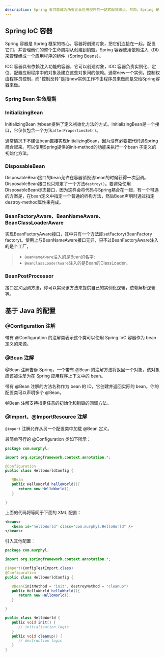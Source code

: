 ```yaml
---
description: Spring 有可能成为所有企业应用程序的一站式服务端点。然而，Spring 是模块化的，允许你挑选和选择适用于你的模块，不必要把剩余部分也引入。
---
```


## Spring IoC 容器

Spring 容器是 Spring 框架的核心。容器将创建对象，把它们连接在一起，配置它们，并管理他们的整个生命周期从创建到销毁。Spring 容器使用依赖注入（DI）来管理组成一个应用程序的组件（Spring Beans）。

IOC 容器具有依赖注入功能的容器，它可以创建对象，IOC 容器负责实例化、定位、配置应用程序中的对象及建立这些对象间的依赖。通常new一个实例，控制权由程序员控制，而"控制反转"是指new实例工作不由程序员来做而是交给Spring容器来做。

### Spring Bean 生命周期

### InitializingBean

InitializingBean 为bean提供了定义初始化方法的方式。InitializingBean是一个接口，它仅仅包含一个方法`afterPropertiesSet()`。

通常情况下不建议bean直接实现InitializingBean，因为没有必要把代码通Spring耦合起来。可以使用Spring提供的init-method的功能来执行一个bean 子定义的初始化方法。

### DisposableBean

DisposableBean接口的bean允许在容器销毁该bean的时候获得一次回调。DisposableBean接口也只规定了一个方法`destroy()`。要避免使用DisposableBean标志接口，因为这样会将代码与Spring耦合在一起，有一个可选的方案是，在bean定义中指定一个普通的析构方法，然后Bean声明时通过指定destroy-method属性来完成。


### BeanFactoryAware、BeanNameAware、BeanClassLoaderAware

实现BeanFactoryAware接口，其中只有一个方法即setFactory(BeanFactory factory)。使用上与BeanNameAware接口无异，只不过BeanFactoryAware注入的是个工厂，

> - `BeanNameAware`注入的是Bean的名字;
> - `BeanClassLoaderAware`注入的是Bean的ClassLoader。

###  BeanPostProcessor

接口定义回调方法，你可以实现该方法来提供自己的实例化逻辑，依赖解析逻辑等。


## 基于 Java 的配置

### @Configuration 注解

带有 @Configuration 的注解类表示这个类可以使用 Spring IoC 容器作为 bean 定义的来源。

### @Bean 注解

@Bean 注解告诉 Spring，一个带有 @Bean 的注解方法将返回一个对象，该对象应该被注册为在 Spring 应用程序上下文中的 bean。

带有 @Bean 注解的方法名称作为 bean 的 ID，它创建并返回实际的 bean。你的配置类可以声明多个 @Bean。

@Bean 注解支持指定任意的初始化和销毁的回调方法。

### @Import、@ImportResource 注解

`@import` 注解允许从另一个配置类中加载 @Bean 定义。

最简单可行的 @Configuration 类如下所示：

```java
package com.murphyl;

import org.springframework.context.annotation.*;

@Configuration
public class HelloWorldConfig {

   @Bean
   public HelloWorld helloWorld(){
      return new HelloWorld();
   }

}
```

上面的代码将等同于下面的 XML 配置：

```xml
<beans>
   <bean id="helloWorld" class="com.murphyl.HelloWorld" />
</beans>
```

引入其他配置：

```java
package com.murphyl;

import org.springframework.context.annotation.*;

@Import(ConfigTestImport.class)
@Configuration
public class HelloWorldConfig {

   @Bean(initMethod = "init", destroyMethod = "cleanup")
   public HelloWorld helloWorld(){
      return new HelloWorld();
   }

}

public class HelloWorld {
   public void init() {
      // initialization logic
   }
   public void cleanup() {
      // destruction logic
   }
}
```